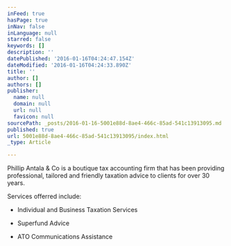 ```yaml
---
inFeed: true
hasPage: true
inNav: false
inLanguage: null
starred: false
keywords: []
description: ''
datePublished: '2016-01-16T04:24:47.154Z'
dateModified: '2016-01-16T04:24:33.890Z'
title: ''
author: []
authors: []
publisher:
  name: null
  domain: null
  url: null
  favicon: null
sourcePath: _posts/2016-01-16-5001e88d-8ae4-466c-85ad-541c13913095.md
published: true
url: 5001e88d-8ae4-466c-85ad-541c13913095/index.html
_type: Article

---
```

Phillip Antala & Co is a boutique tax accounting firm that has been providing professional, tailored and friendly taxation advice to clients for over 30 years. 

Services offerred include:

- Individual and Business Taxation Services

- Superfund Advice

- ATO Communications Assistance